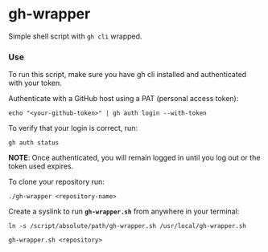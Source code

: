 # gh-wrapper
Simple shell script with `gh cli` wrapped.

### Use

To run this script, make sure you have gh cli installed and authenticated with your token.

Authenticate with a GitHub host using a PAT (personal access token):
```shell
echo "<your-github-token>" | gh auth login --with-token
```

To verify that your login is correct, run:
```shell
gh auth status
```

**NOTE**: Once authenticated, you will remain logged in until you log out or the token used expires.

To clone your repository run:
```shell
./gh-wrapper <repository-name>
```

Create a syslink to run **`gh-wrapper.sh`** from anywhere in your terminal:
```shell
ln -s /script/absolute/path/gh-wrapper.sh /usr/local/gh-wrapper.sh

gh-wrapper.sh <repository>
```
